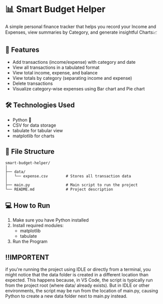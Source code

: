 # 📊 Smart Budget Helper

A simple  personal finance tracker that helps you record your Income and Expenses, view summaries by Category, and generate insightful Charts📈


## 🚀 Features

- Add transactions (income/expense) with category and date
- View all transactions in a tabulated format
- View total income, expense, and balance
- View totals by category (separating income and expense)
- Delete transactions
- Visualize category-wise expenses using Bar chart and Pie chart


## 🛠 Technologies Used

- Python 🐍
- CSV for data storage
- tabulate for tabular view
- matplotlib for charts


## 📁 File Structure

```
smart-budget-helper/
│
├── data/
│   └── expense.csv        # Stores all transaction data
│
├── main.py                # Main script to run the project
└── README.md              # Project description
```




## 💻 How to Run

1. Make sure you have Python installed
2. Install required modules:
   * matplotlib
   * tabulate
3. Run the Program

## ‼️IMPORTENT
if you're running the project using IDLE or directly from a terminal, you might notice that the data folder is created in a different location than expected.
This happens because, in VS Code, the script is typically run from the project root (where data/ already exists). But in IDLE or other environments, the script may be run from the location of main.py, causing Python to create a new data folder next to main.py instead.
